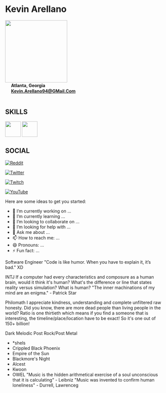 <div>
    <h1><b>Kevin Arellano</b></h1>
    <img
        src="https://i.redd.it/snoovatar/avatars/5597ed49-0ba1-4d47-9cf3-6685f8d2ab04.png"
        width="200"
    />
</div>

<div>
    <img src="https://cdn-icons-png.flaticon.com/512/684/684908.png" width="15" />
    <span><b>Atlanta, Georgia</b></span>
</div>

<div>
    <img src="https://cdn-icons-png.flaticon.com/512/5968/5968534.png" width="15" />
    <span>
        <a href="mailto:Kevin.Arellano94@GMail.Com">
            <b>Kevin.Arellano94@GMail.Com</b>
        </a>
    </span>
</div>

<br />
<h2><b>SKILLS</b></h2>

<img src="https://cdn.jsdelivr.net/gh/devicons/devicon/icons/python/python-original.svg" width = "50"/>

<img src="https://cdn.jsdelivr.net/gh/devicons/devicon/icons/csharp/csharp-original.svg" width = "50"/>


<br />

<h2><b>SOCIAL</b></h2>

[![Reddit](https://img.shields.io/reddit/user-karma/combined/KevinArellano94?style=for-the-badge)](https://www.reddit.com/user/KevinArellano94)

[![Twitter](https://img.shields.io/twitter/follow/KevArellano94?style=for-the-badge)](https://twitter.com/KevArellano94)

[![Twitch](https://img.shields.io/twitch/status/kevinarellano94?style=for-the-badge)](https://www.twitch.tv/kevinarellano94)

[![YouTube](https://img.shields.io/youtube/channel/views/UClHn2FuUnrxXW07eJCYfazw?style=for-the-badge)](https://www.youtube.com/KevinArellano)

Here are some ideas to get you started:

- 🔭 I’m currently working on ...
- 🌱 I’m currently learning ...
- 👯 I’m looking to collaborate on ...
- 🤔 I’m looking for help with ...
- 💬 Ask me about ...
- 📫 How to reach me: ...
- 😄 Pronouns: ...
- ⚡ Fun fact: ...

Software Engineer
"Code is like humor. When you have to explain it, it’s bad." XD

INTJ
If a computer had every characteristics and composure as a human brain, would it think it's human?  What's the difference or line that states reality versus simulation?  What is human?
"The inner machinations of my mind are an enigma." - Patrick Star

Philomath
I appreciate kindness, understanding and complete unfiltered raw honesty.
Did you know, there are more dead people than living people in the world?  Ratio is one thirtieth which means if you find a someone that is interesting, the timeline/place/location have to be exact!  So it's one out of 150+ billion!

Dark Melodic Post Rock/Post Metal
 - *shels
 - Crippled Black Phoenix
 - Empire of the Sun
 - Blackmore's Night
 - Alcest
 - Kwoon
 - OWEL
"Music is the hidden arithmetical exercise of a soul unconscious that it is calculating" - Leibniz
"Music was invented to confirm human loneliness" - Durrell, Lawrenceg
